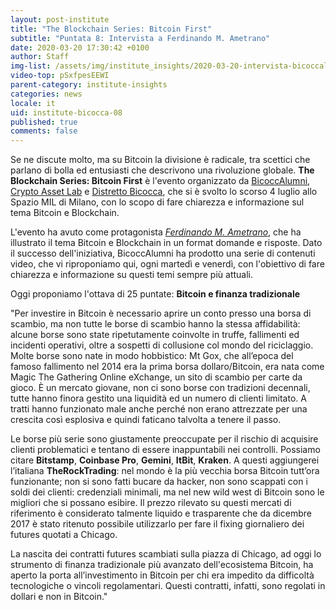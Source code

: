 ```yaml
---
layout: post-institute
title: "The Blockchain Series: Bitcoin First"
subtitle: "Puntata 8: Intervista a Ferdinando M. Ametrano"
date: 2020-03-20 17:30:42 +0100
author: Staff
img-list: /assets/img/institute_insights/2020-03-20-intervista-bicoccalumni-thumb.png
video-top: pSxfpesEEWI
parent-category: institute-insights
categories: news
locale: it
uid: institute-bicocca-08
published: true
comments: false
---
```

Se ne discute molto, ma su Bitcoin la divisione è radicale, tra scettici che parlano di bolla ed entusiasti che descrivono una rivoluzione globale. **The Blockchain Series: Bitcoin First** è l'evento organizzato da [BicoccAlumni](https://www.bicoccalumni.it/), [Crypto Asset Lab](https://cryptoassetlab.diseade.unimib.it/) e [Distretto Bicocca](https://www.distrettobicocca.it/), che si è svolto lo scorso 4 luglio allo Spazio MIL di Milano, con lo scopo di fare chiarezza e informazione sul tema Bitcoin e Blockchain.

L'evento ha avuto come protagonista [*Ferdinando M. Ametrano*](https://www.ametrano.net), che ha illustrato il tema Bitcoin e Blockchain in un format domande e risposte. Dato il successo dell'iniziativa, BicoccAlumni ha prodotto una serie di contenuti video, che vi riproponiamo qui, ogni martedì e venerdì, con l'obiettivo di fare chiarezza e informazione su questi temi sempre più attuali.

Oggi proponiamo l'ottava di 25 puntate: **Bitcoin e finanza tradizionale**

"Per investire in Bitcoin è necessario aprire un conto presso una borsa di scambio, ma  non tutte le borse di scambio hanno la stessa affidabilità: alcune borse sono state ripetutamente coinvolte in truffe, fallimenti ed incidenti operativi, oltre a sospetti di collusione col mondo del riciclaggio.
Molte borse sono nate in modo hobbistico: Mt Gox, che all’epoca del famoso fallimento nel 2014 era la prima borsa dollaro/Bitcoin, era nata come Magic The Gathering Online eXchange, un sito di scambio per carte da gioco. È un mercato giovane, non ci sono borse con tradizioni decennali, tutte hanno finora gestito una liquidità ed un numero di clienti limitato. A tratti hanno funzionato male anche perché non erano attrezzate per una crescita così esplosiva e quindi faticano talvolta a tenere il passo.

Le borse più serie sono giustamente preoccupate per il rischio di acquisire clienti problematici e tentano di essere inappuntabili nei controlli. Possiamo citare **Bitstamp**, **Coinbase Pro**, **Gemini**, **ItBit**, **Kraken**. A questi aggiungerei l’italiana **TheRockTrading**: nel mondo è la più vecchia borsa Bitcoin tutt’ora funzionante; non si sono fatti bucare da hacker, non sono scappati con i soldi dei clienti: credenziali minimali, ma nel new wild west di Bitcoin sono le migliori che si possano esibire. Il prezzo rilevato su questi mercati di riferimento è considerato talmente liquido e trasparente che da dicembre 2017 è stato ritenuto possibile utilizzarlo per fare il fixing giornaliero dei futures quotati a Chicago.

La nascita  dei contratti futures scambiati sulla piazza di Chicago, ad oggi lo strumento di finanza tradizionale più avanzato dell'ecosistema Bitcoin, ha aperto la porta all’investimento in Bitcoin per chi era impedito da difficoltà tecnologiche o vincoli regolamentari. Questi contratti, infatti, sono regolati in dollari e non in Bitcoin."
